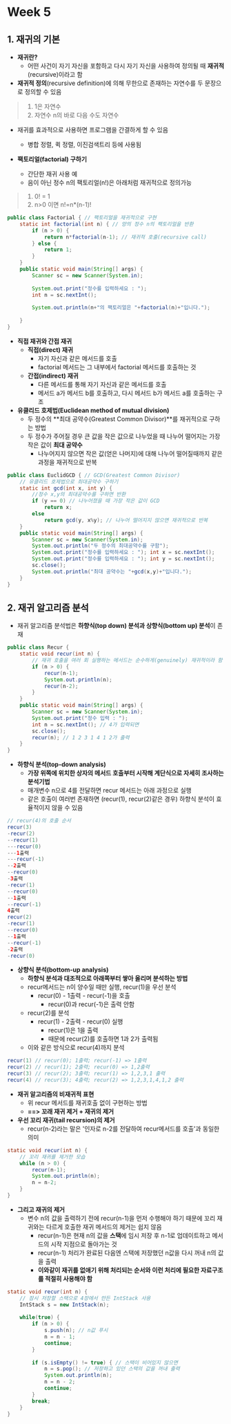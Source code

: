 # Week 5

## 1. 재귀의 기본

* **재귀란?**
  * 어떤 사건이 자기 자신을 포함하고 다시 자기 자신을 사용하여 정의될 때 **재귀적**(recursive)이라고 함
* **재귀적 정의**(recursive definition)에 의해 무한으로 존재하는 자연수를 두 문장으로 정의할 수 있음

> 1. 1은 자연수
> 2. 자연수 n의 바로 다음 수도 자연수

* 재귀를 효과적으로 사용하면 프로그램을 간결하게 할 수 있음
  * 병합 정렬, 퀵 정렬, 이진검색트리 등에 사용됨

* **팩토리얼(factorial) 구하기**
  * 간단한 재귀 사용 예
  * 음이 아닌 정수 n의 팩토리얼(n!)은 아래처럼 재귀적으로 정의가능

> 1. 0! = 1
> 2. n>0 이면 n!=n*(n-1)!

```java
public class Factorial { // 팩토리얼을 재귀적으로 구현
	static int factorial(int n) { // 양의 정수 n의 팩토리얼을 반환
		if (n > 0) {
			return n*factorial(n-1); // 재귀적 호출(recursive call)
		} else {
			return 1;
		}
	}
	public static void main(String[] args) {
		Scanner sc = new Scanner(System.in);
		
		System.out.print("정수를 입력하세요 : ");
		int n = sc.nextInt();
		
		System.out.println(n+"의 팩토리얼은 "+factorial(n)+"입니다.");
		
	}
}
```

* **직접 재귀와 간접 재귀**
  * **직접(direct) 재귀**
    * 자기 자신과 같은 메서드를 호출
    * factorial 메서드는 그 내부에서 factorial 메서드를 호출하는 것
  * **간접(indirect) 재귀**
    * 다른 메서드를 통해 자기 자신과 같은 메서드를 호출
    * 메서드 a가 메서드 b를 호출하고, 다시 메서드 b가 메서드 a를 호출하는 구조
* **유클리드 호제법(Euclidean method of mutual division)**
  * 두 정수의 **최대 공약수(Greatest Common Divisor)**를 재귀적으로 구하는 방법
  * 두 정수가 주어질 경우 큰 값을 작은 값으로 나누었을 때 나누어 떨어지는 가장 작은 값이 **최대 공약수**
    * 나누어지지 않으면 작은 값(얻은 나머지)에 대해 나누어 떨어질때까지 같은 과정을 재귀적으로 반복

```java
public class EuclidGCD { // GCD(Greatest Common Divisor)
	// 유클리드 호제법으로 최대공약수 구하기
	static int gcd(int x, int y) {
		//정수 x,y의 최대공약수를 구하면 반환
		if (y == 0) // 나누어졌을 때 가장 작은 값이 GCD
			return x;
		else
			return gcd(y, x%y); // 나누어 떨어지지 않으면 재귀적으로 반복
	}
	public static void main(String[] args) {
		Scanner sc = new Scanner(System.in);
		System.out.println("두 정수의 최대공약수를 구함");
		System.out.print("정수를 입력하세요 : "); int x = sc.nextInt();
		System.out.print("정수를 입력하세요 : "); int y = sc.nextInt();
		sc.close();
		System.out.println("최대 공약수는 "+gcd(x,y)+"입니다.");
	}
}
```

## 2. 재귀 알고리즘 분석

* 재귀 알고리즘 분석법은 **하향식(top down) 분석과 상향식(bottom up) 분석**이 존재

```java
public class Recur {
	static void recur(int n) { 
		// 재귀 호출을 여러 회 실행하는 메서드는 순수하게(genuinely) 재귀적이라 함
		if (n > 0) {
			recur(n-1);
			System.out.println(n);
			recur(n-2);
		}
	}
	public static void main(String[] args) {
		Scanner sc = new Scanner(System.in);
		System.out.print("정수 입력 : ");
		int n = sc.nextInt(); // 4가 입력되면
		sc.close();
		recur(n); // 1 2 3 1 4 1 2가 출력
	}
}
```

* **하향식 분석(top-down analysis)**
  * **가장 위쪽에 위치한 상자의 메서드 호출부터 시작해 계단식으로 자세히 조사하는 분석기법**
  * 매개변수 n으로 4를 전달하면 recur 메서드는 아래 과정으로 실행
  * 같은 호출이 여러번 존재하면 (recur(1), recur(2)같은 경우) 하향식 분석이 효율적이지 않을 수 있음

```java
// recur(4)의 호출 순서
recur(3)
-recur(2)
--recur(1)
---recur(0)
---1출력
---recur(-1)
--2출력
--recur(0)
-3출력
-recur(1)
--recur(0)
--1출력
--recur(-1)
4출력
recur(2)
-recur(1)
--recur(0)
--1출력
--recur(-1)
-2출력
-recur(0)
```

* **상향식 분석(bottom-up analysis)**
  * **하향식 분석과 대조적으로 아래쪽부터 쌓아 올리며 분석하는 방법**
  * recur메서드는 n이 양수일 때만 실행, recur(1)을 우선 분석
	* recur(0) - 1출력 - recur(-1)을 호출
	  * recur(0)과 recur(-1)은 출력 안함
  * recur(2)를 분석
    * recur(1) - 2출력 - recur(0) 실행
	  * recur(1)은 1을 출력
	  * 때문에 recur(2)를 호출하면 1과 2가 출력됨
  * 이와 같은 방식으로 recur(4)까지 분석

```java
recur(1) // recur(0); 1출력; recur(-1) => 1출력
recur(2) // recur(1); 2출력; recur(0) => 1,2출력
recur(3) // recur(2); 3출력; recur(1) => 1,2,3,1 출력
recur(4) // recur(3); 4출력; recur(2) => 1,2,3,1,4,1,2 출력
```

* **재귀 알고리즘의 비재귀적 표현**
  * 위 recur 메서드를 재귀호출 없이 구현하는 방법
  * **==> 꼬래 재귀 제거 + 재귀의 제거**
* **우선 꼬리 재귀(tail recursion)의 제거**
  * recur(n-2)라는 말은 '인자로 n-2를 전달하여 recur메서드를 호출'과 동일한 의미
   
```java
static void recur(int n) { 
	// 꼬리 재귀를 제거한 모습
	while (n > 0) {
		recur(n-1);
		System.out.println(n);
		n = n-2;
	}
}
```

* **그리고 재귀의 제거**
  * 변수 n의 값을 출력하기 전에 recur(n-1)을 먼저 수행해야 하기 때문에 꼬리 재귀와는 다르게 호출한 재귀 메서드의 제거는 쉽지 않음
    * recur(n-1)은 현재 n의 값을 **스택**에 임시 저장 후 n-1로 업데이트하고 메서드의 시작 지점으로 돌아가는 것
    * recur(n-1) 처리가 완료된 다음엔 스택에 저장했던 n값을 다시 꺼내 n의 값을 출력
	* **이와같이 재귀를 없애기 위해 처리되는 순서와 이런 처리에 필요한 자료구조를 적절히 사용해야 함**

```java
static void recur(int n) {
	// 잠시 저장할 스택으로 4장에서 만든 IntStack 사용
	IntStack s = new IntStack(n);
	
	while(true) {
		if (n > 0) {
			s.push(n); // n값 푸시
			n = n - 1;
			continue;
		}
		
		if (s.isEmpty() != true) { // 스택이 비어있지 않으면
			n = s.pop(); // 저장하고 있던 스택의 값을 꺼내 출력
			System.out.println(n);
			n = n - 2;
			continue;
		}
		break;
	}
}
```
